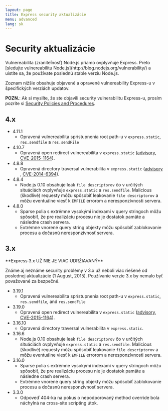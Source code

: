 ```yaml
---
layout: page
title: Express security aktualizácie
menu: advanced
lang: sk
---
```


<!---
 Copyright (c) 2016 StrongLoop, IBM, and Express Contributors
 License: MIT
-->

# Security aktualizácie

<div class="doc-box doc-notice" markdown="1">
Vulnereabilita (zraniteĺnosť) Node.js priamo ovplyvňuje Express. Preto [sledujte vulnereabilitu Node.js](http://blog.nodejs.org/vulnerability/) a uistite sa, že používate poslednú stable verziu Node.js.
</div>

Zoznam nižšie obsahuje objavené a opravené vulnereability Express-u v špecifických verziách updatov.

**POZN.**: Ak si myslíte, že ste objavili security vulnerabilitu Express-u, prosím pozrite si
[Security Policies and Procedures](https://github.com/expressjs/express/blob/master/Security.md).

## 4.x

- 4.11.1
  - Opravená vulnereabilita sprístupnenia root path-u v `express.static`, `res.sendfile` a `res.sendFile`
- 4.10.7
  - Opravená open redirect vulnereabilita v `express.static` ([advisory](https://npmjs.com/advisories/35), [CVE-2015-1164](http://cve.mitre.org/cgi-bin/cvename.cgi?name=CVE-2015-1164)).
- 4.8.8
  - Opravená directory traversal vulnerabilita v `express.static` ([advisory](http://npmjs.com/advisories/32) , [CVE-2014-6394](http://cve.mitre.org/cgi-bin/cvename.cgi?name=CVE-2014-6394)).
- 4.8.4
  - Node.js 0.10 obsahuje leak `file descriptorov` čo v určitých situáciách ovplyvňuje `express.static` a `res.sendfile`. Malicious (škodlivé) requesty môžu spôsobiť leakovanie `file descriptorov` a môžu eventuálne viesť k `EMFILE` errorom a neresponzívnosti servera.
- 4.8.0
  - Sparse polia s extrémne vysokými indexami v query stringoch môžu spôsobiť, že pre realizáciu procesu nie je dostatok pamäte a následne crash servera.
  - Extrémne vnorené query string objekty môžu spôsobiť zablokovanie procesu a dočasnú neresponzívnosť servera.

## 3.x

  <div class="doc-box doc-warn" markdown="1">
  **Express 3.x UŽ NIE JE VIAC UDRŽIAVANÝ**

Známe aj neznáme security problémy v 3.x už neboli viac riešené od poslednej aktualizácie (1 August, 2015). Používanie verzie 3.x by nemalo byť považované za bezpečné.

  </div>

- 3.19.1
  - Opravená vulnereabilita sprístupnenia root path-u v `express.static`, `res.sendfile`, and `res.sendFile`
- 3.19.0
  - Opravená open redirect vulnereabilita v `express.static` ([advisory](https://npmjs.com/advisories/35), [CVE-2015-1164](http://cve.mitre.org/cgi-bin/cvename.cgi?name=CVE-2015-1164)).
- 3.16.10
  - Opravená directory traversal vulnerabilita v `express.static`.
- 3.16.6
  - Node.js 0.10 obsahuje leak `file descriptorov` čo v určitých situáciách ovplyvňuje `express.static` a `res.sendfile`. Malicious (škodlivé) requesty môžu spôsobiť leakovanie `file descriptorov` a môžu eventuálne viesť k `EMFILE` errorom a neresponzívnosti servera.
- 3.16.0
  - Sparse polia s extrémne vysokými indexami v query stringoch môžu spôsobiť, že pre realizáciu procesu nie je dostatok pamäte a následne crash servera.
  - Extrémne vnorené query string objekty môžu spôsobiť zablokovanie procesu a dočasnú neresponzívnosť servera.
- 3.3.0
  - Odpoveď 404-ka na pokus o nepodporovaný method override bola náchylná na cross-site scripting útok.
